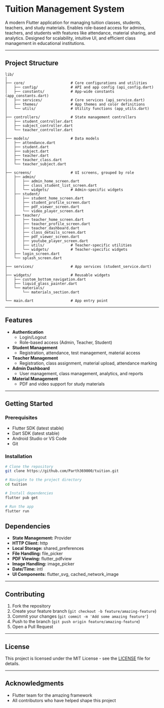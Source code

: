 # Tuition Management System

A modern Flutter application for managing tuition classes, students, teachers, and study materials.
Enables role-based access for admins, teachers, and students with features like attendance, material sharing, and analytics.
Designed for scalability, intuitive UI, and efficient class management in educational institutions.

---

## Project Structure

```
lib/
│
├── core/                     # Core configurations and utilities
│   ├── config/               # API and app config (api_config.dart)
│   ├── constants/            # App-wide constants (app_constants.dart)
│   ├── services/             # Core services (api_service.dart)
│   ├── themes/               # App themes and color definitions
│   └── utils/                # Utility functions (app_utils.dart)
│
├── controllers/              # State management controllers
│   ├── student_controller.dart
│   ├── subject_controller.dart
│   └── teacher_controller.dart
│
├── models/                   # Data models
│   ├── attendance.dart
│   ├── student.dart
│   ├── subject.dart
│   ├── teacher.dart
│   ├── teacher_class.dart
│   └── teacher_subject.dart
│
├── screens/                  # UI screens, grouped by role
│   ├── admin/
│   │   ├── admin_home_screen.dart
│   │   ├── class_student_list_screen.dart
│   │   └── widgets/          # Admin-specific widgets
│   ├── student/
│   │   ├── student_home_screen.dart
│   │   ├── student_profile_screen.dart
│   │   ├── pdf_viewer_screen.dart
│   │   └── video_player_screen.dart
│   ├── teacher/
│   │   ├── teacher_home_screen.dart
│   │   ├── teacher_profile_screen.dart
│   │   ├── teacher_dashboard.dart
│   │   ├── class_details_screen.dart
│   │   ├── pdf_viewer_screen.dart
│   │   ├── youtube_player_screen.dart
│   │   ├── utils/            # Teacher-specific utilities
│   │   └── widgets/          # Teacher-specific widgets
│   ├── login_screen.dart
│   └── splash_screen.dart
│
├── services/                 # App services (student_service.dart)
│
├── widgets/                  # Reusable widgets
│   ├── custom_bottom_navigation.dart
│   ├── liquid_glass_painter.dart
│   └── materials/
│       └── materials_section.dart
│
└── main.dart                 # App entry point
```

---

## Features

- **Authentication**
  - Login/Logout
  - Role-based access (Admin, Teacher, Student)
- **Student Management**
  - Registration, attendance, test management, material access
- **Teacher Management**
  - Registration, class assignment, material upload, attendance marking
- **Admin Dashboard**
  - User management, class management, analytics, and reports
- **Material Management**
  - PDF and video support for study materials

---

## Getting Started

### Prerequisites

- Flutter SDK (latest stable)
- Dart SDK (latest stable)
- Android Studio or VS Code
- Git

### Installation

```bash
# Clone the repository
git clone https://github.com/Parth369000/tuition.git

# Navigate to the project directory
cd tuition

# Install dependencies
flutter pub get

# Run the app
flutter run
```

## Dependencies

- **State Management:** Provider
- **HTTP Client:** http
- **Local Storage:** shared_preferences
- **File Handling:** file_picker
- **PDF Viewing:** flutter_pdfview
- **Image Handling:** image_picker
- **Date/Time:** intl
- **UI Components:** flutter_svg, cached_network_image

---

## Contributing

1. Fork the repository
2. Create your feature branch (`git checkout -b feature/amazing-feature`)
3. Commit your changes (`git commit -m 'Add some amazing feature'`)
4. Push to the branch (`git push origin feature/amazing-feature`)
5. Open a Pull Request

---

## License

This project is licensed under the MIT License - see the [LICENSE](LICENSE) file for details.

---

## Acknowledgments

- Flutter team for the amazing framework
- All contributors who have helped shape this project

